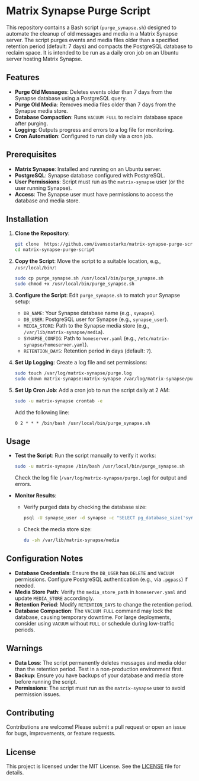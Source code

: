 # Matrix Synapse Purge Script

This repository contains a Bash script (`purge_synapse.sh`) designed to automate the cleanup of old messages and media in a Matrix Synapse server. The script purges events and media files older than a specified retention period (default: 7 days) and compacts the PostgreSQL database to reclaim space. It is intended to be run as a daily cron job on an Ubuntu server hosting Matrix Synapse.

## Features
- **Purge Old Messages**: Deletes events older than 7 days from the Synapse database using a PostgreSQL query.
- **Purge Old Media**: Removes media files older than 7 days from the Synapse media store.
- **Database Compaction**: Runs `VACUUM FULL` to reclaim database space after purging.
- **Logging**: Outputs progress and errors to a log file for monitoring.
- **Cron Automation**: Configured to run daily via a cron job.

## Prerequisites
- **Matrix Synapse**: Installed and running on an Ubuntu server.
- **PostgreSQL**: Synapse database configured with PostgreSQL.
- **User Permissions**: Script must run as the `matrix-synapse` user (or the user running Synapse).
- **Access**: The Synapse user must have permissions to access the database and media store.

## Installation
1. **Clone the Repository**:
   ```bash
   git clone  https://github.com/ivansostarko/matrix-synapse-purge-script.git
   cd matrix-synapse-purge-script
   ```

2. **Copy the Script**:
   Move the script to a suitable location, e.g., `/usr/local/bin/`:
   ```bash
   sudo cp purge_synapse.sh /usr/local/bin/purge_synapse.sh
   sudo chmod +x /usr/local/bin/purge_synapse.sh
   ```

3. **Configure the Script**:
   Edit `purge_synapse.sh` to match your Synapse setup:
   - `DB_NAME`: Your Synapse database name (e.g., `synapse`).
   - `DB_USER`: PostgreSQL user for Synapse (e.g., `synapse_user`).
   - `MEDIA_STORE`: Path to the Synapse media store (e.g., `/var/lib/matrix-synapse/media`).
   - `SYNAPSE_CONFIG`: Path to `homeserver.yaml` (e.g., `/etc/matrix-synapse/homeserver.yaml`).
   - `RETENTION_DAYS`: Retention period in days (default: `7`).

4. **Set Up Logging**:
   Create a log file and set permissions:
   ```bash
   sudo touch /var/log/matrix-synapse/purge.log
   sudo chown matrix-synapse:matrix-synapse /var/log/matrix-synapse/purge.log
   ```

5. **Set Up Cron Job**:
   Add a cron job to run the script daily at 2 AM:
   ```bash
   sudo -u matrix-synapse crontab -e
   ```
   Add the following line:
   ```
   0 2 * * * /bin/bash /usr/local/bin/purge_synapse.sh
   ```

## Usage
- **Test the Script**:
   Run the script manually to verify it works:
   ```bash
   sudo -u matrix-synapse /bin/bash /usr/local/bin/purge_synapse.sh
   ```
   Check the log file (`/var/log/matrix-synapse/purge.log`) for output and errors.

- **Monitor Results**:
   - Verify purged data by checking the database size:
     ```bash
     psql -U synapse_user -d synapse -c "SELECT pg_database_size('synapse');"
     ```
   - Check the media store size:
     ```bash
     du -sh /var/lib/matrix-synapse/media
     ```

## Configuration Notes
- **Database Credentials**: Ensure the `DB_USER` has `DELETE` and `VACUUM` permissions. Configure PostgreSQL authentication (e.g., via `.pgpass`) if needed.
- **Media Store Path**: Verify the `media_store_path` in `homeserver.yaml` and update `MEDIA_STORE` accordingly.
- **Retention Period**: Modify `RETENTION_DAYS` to change the retention period.
- **Database Compaction**: The `VACUUM FULL` command may lock the database, causing temporary downtime. For large deployments, consider using `VACUUM` without `FULL` or schedule during low-traffic periods.

## Warnings
- **Data Loss**: The script permanently deletes messages and media older than the retention period. Test in a non-production environment first.
- **Backup**: Ensure you have backups of your database and media store before running the script.
- **Permissions**: The script must run as the `matrix-synapse` user to avoid permission issues.

## Contributing
Contributions are welcome! Please submit a pull request or open an issue for bugs, improvements, or feature requests.

## License
This project is licensed under the MIT License. See the [LICENSE](LICENSE) file for details.
